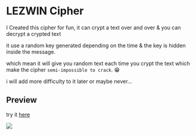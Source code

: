 # LEZWIN Cipher
I Created this cipher for fun, it can crypt a text over and over & you can decrypt a crypted text 

it use a random key generated depending on the time & the key is hidden inside the message.

which mean it will give you random text each time you crypt the text which make the cipher `semi-impossible to crack`. 😁

i will add more difficulty to it later or maybe never...

## Preview
try it [here](ilyasdiker.github.io/ZwinCipher/)

![](https://i.imgur.com/PhXGfK3.png)
